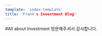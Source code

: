```yaml
---
template: 'index-template'
title: 'Frank's Investment Blog'
---
```


#All about Investment 
방문해주셔서 감사합니다. 
